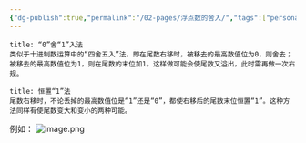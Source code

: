 ```yaml
---
{"dg-publish":true,"permalink":"/02-pages/浮点数的舍入/","tags":["personal/blog","计算机组成原理/数据表示和运算"]}
---
```


```ad-info
title: “0”舍“1”入法
类似于十进制数运算中的“四舍五入”法，即在尾数右移时，被移去的最高数值位为0，则舍去；被移去的最高数值位为1，则在尾数的末位加1。这样做可能会使尾数又溢出，此时需再做一次右规。
```

```ad-info
title: 恒置“1”法
尾数右移时，不论丢掉的最高数值位是“1”还是“0”，都使右移后的尾数末位恒置“1”。这种方法同样有使尾数变大和变小的两种可能。
```

例如：
![image.png](https://yelanyanyu-img-bed.oss-cn-hangzhou.aliyuncs.com/img/blog/2024/12/20241213194800.png)
